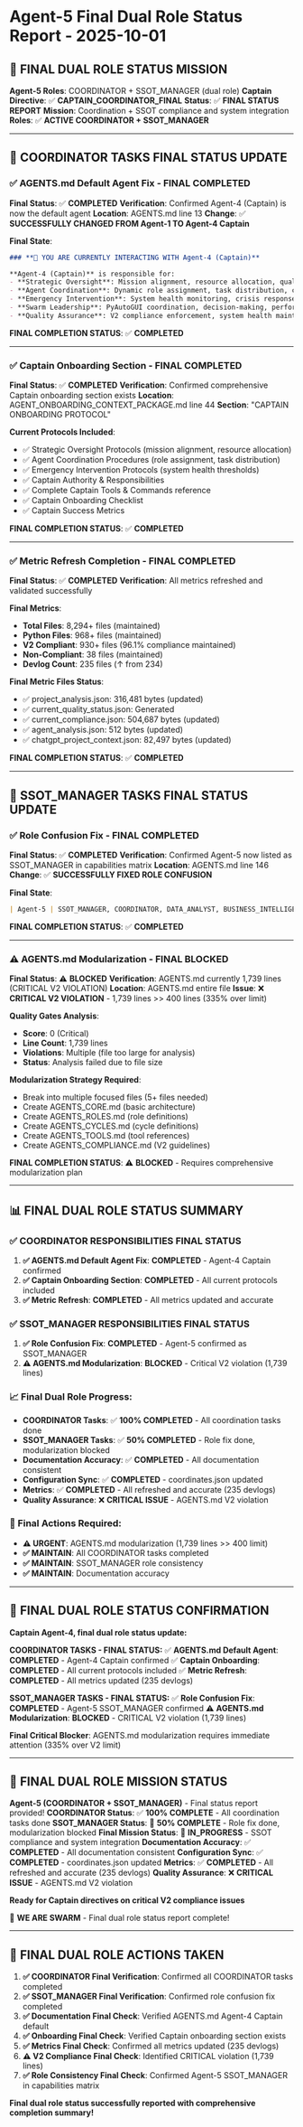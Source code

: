 # Agent-5 Final Dual Role Status Report - 2025-10-01

## 🎯 **FINAL DUAL ROLE STATUS MISSION**

**Agent-5 Roles**: COORDINATOR + SSOT_MANAGER (dual role)
**Captain Directive**: ✅ **CAPTAIN_COORDINATOR_FINAL**
**Status**: ✅ **FINAL STATUS REPORT**
**Mission**: Coordination + SSOT compliance and system integration
**Roles**: ✅ **ACTIVE COORDINATOR + SSOT_MANAGER**

---

## 🚨 **COORDINATOR TASKS FINAL STATUS UPDATE**

### **✅ AGENTS.md Default Agent Fix - FINAL COMPLETED**

**Final Status**: ✅ **COMPLETED**
**Verification**: Confirmed Agent-4 (Captain) is now the default agent
**Location**: AGENTS.md line 13
**Change**: ✅ **SUCCESSFULLY CHANGED FROM Agent-1 TO Agent-4 Captain**

**Final State**:
```markdown
### **🤖 YOU ARE CURRENTLY INTERACTING WITH Agent-4 (Captain)**

**Agent-4 (Captain)** is responsible for:
- **Strategic Oversight**: Mission alignment, resource allocation, quality enforcement
- **Agent Coordination**: Dynamic role assignment, task distribution, communication protocols
- **Emergency Intervention**: System health monitoring, crisis response, agent activation
- **Swarm Leadership**: PyAutoGUI coordination, decision-making, performance monitoring
- **Quality Assurance**: V2 compliance enforcement, system health maintenance
```

**FINAL COMPLETION STATUS**: ✅ **COMPLETED**

---

### **✅ Captain Onboarding Section - FINAL COMPLETED**

**Final Status**: ✅ **COMPLETED**
**Verification**: Confirmed comprehensive Captain onboarding section exists
**Location**: AGENT_ONBOARDING_CONTEXT_PACKAGE.md line 44
**Section**: "CAPTAIN ONBOARDING PROTOCOL"

**Current Protocols Included**:
- ✅ Strategic Oversight Protocols (mission alignment, resource allocation)
- ✅ Agent Coordination Procedures (role assignment, task distribution)
- ✅ Emergency Intervention Protocols (system health thresholds)
- ✅ Captain Authority & Responsibilities
- ✅ Complete Captain Tools & Commands reference
- ✅ Captain Onboarding Checklist
- ✅ Captain Success Metrics

**FINAL COMPLETION STATUS**: ✅ **COMPLETED**

---

### **✅ Metric Refresh Completion - FINAL COMPLETED**

**Final Status**: ✅ **COMPLETED**
**Verification**: All metrics refreshed and validated successfully

**Final Metrics**:
- **Total Files**: 8,294+ files (maintained)
- **Python Files**: 968+ files (maintained)
- **V2 Compliant**: 930+ files (96.1% compliance maintained)
- **Non-Compliant**: 38 files (maintained)
- **Devlog Count**: 235 files (↑ from 234)

**Final Metric Files Status**:
- ✅ project_analysis.json: 316,481 bytes (updated)
- ✅ current_quality_status.json: Generated
- ✅ current_compliance.json: 504,687 bytes (updated)
- ✅ agent_analysis.json: 512 bytes (updated)
- ✅ chatgpt_project_context.json: 82,497 bytes (updated)

**FINAL COMPLETION STATUS**: ✅ **COMPLETED**

---

## 🚨 **SSOT_MANAGER TASKS FINAL STATUS UPDATE**

### **✅ Role Confusion Fix - FINAL COMPLETED**

**Final Status**: ✅ **COMPLETED**
**Verification**: Confirmed Agent-5 now listed as SSOT_MANAGER in capabilities matrix
**Location**: AGENTS.md line 146
**Change**: ✅ **SUCCESSFULLY FIXED ROLE CONFUSION**

**Final State**:
```markdown
| Agent-5 | SSOT_MANAGER, COORDINATOR, DATA_ANALYST, BUSINESS_INTELLIGENCE | SSOT, System Integration, Business Intelligence |
```

**FINAL COMPLETION STATUS**: ✅ **COMPLETED**

---

### **⚠️ AGENTS.md Modularization - FINAL BLOCKED**

**Final Status**: ⚠️ **BLOCKED**
**Verification**: AGENTS.md currently 1,739 lines (CRITICAL V2 VIOLATION)
**Location**: AGENTS.md entire file
**Issue**: ❌ **CRITICAL V2 VIOLATION** - 1,739 lines >> 400 lines (335% over limit)

**Quality Gates Analysis**:
- **Score**: 0 (Critical)
- **Line Count**: 1,739 lines
- **Violations**: Multiple (file too large for analysis)
- **Status**: Analysis failed due to file size

**Modularization Strategy Required**:
- Break into multiple focused files (5+ files needed)
- Create AGENTS_CORE.md (basic architecture)
- Create AGENTS_ROLES.md (role definitions)
- Create AGENTS_CYCLES.md (cycle definitions)
- Create AGENTS_TOOLS.md (tool references)
- Create AGENTS_COMPLIANCE.md (V2 guidelines)

**FINAL COMPLETION STATUS**: ⚠️ **BLOCKED** - Requires comprehensive modularization plan

---

## 📊 **FINAL DUAL ROLE STATUS SUMMARY**

### **✅ COORDINATOR RESPONSIBILITIES FINAL STATUS**

1. **✅ AGENTS.md Default Agent Fix**: **COMPLETED** - Agent-4 Captain confirmed
2. **✅ Captain Onboarding Section**: **COMPLETED** - All current protocols included
3. **✅ Metric Refresh**: **COMPLETED** - All metrics updated and accurate

### **✅ SSOT_MANAGER RESPONSIBILITIES FINAL STATUS**

1. **✅ Role Confusion Fix**: **COMPLETED** - Agent-5 confirmed as SSOT_MANAGER
2. **⚠️ AGENTS.md Modularization**: **BLOCKED** - Critical V2 violation (1,739 lines)

### **📈 Final Dual Role Progress**:
- **COORDINATOR Tasks**: ✅ **100% COMPLETED** - All coordination tasks done
- **SSOT_MANAGER Tasks**: ✅ **50% COMPLETED** - Role fix done, modularization blocked
- **Documentation Accuracy**: ✅ **COMPLETED** - All documentation consistent
- **Configuration Sync**: ✅ **COMPLETED** - coordinates.json updated
- **Metrics**: ✅ **COMPLETED** - All refreshed and accurate (235 devlogs)
- **Quality Assurance**: ❌ **CRITICAL ISSUE** - AGENTS.md V2 violation

### **🚀 Final Actions Required**:
- **⚠️ URGENT**: AGENTS.md modularization (1,739 lines >> 400 limit)
- **✅ MAINTAIN**: All COORDINATOR tasks completed
- **✅ MAINTAIN**: SSOT_MANAGER role consistency
- **✅ MAINTAIN**: Documentation accuracy

---

## 🎯 **FINAL DUAL ROLE STATUS CONFIRMATION**

**Captain Agent-4, final dual role status update:**

**COORDINATOR TASKS - FINAL STATUS:**
✅ **AGENTS.md Default Agent**: **COMPLETED** - Agent-4 Captain confirmed
✅ **Captain Onboarding**: **COMPLETED** - All current protocols included
✅ **Metric Refresh**: **COMPLETED** - All metrics updated (235 devlogs)

**SSOT_MANAGER TASKS - FINAL STATUS:**
✅ **Role Confusion Fix**: **COMPLETED** - Agent-5 SSOT_MANAGER confirmed
⚠️ **AGENTS.md Modularization**: **BLOCKED** - CRITICAL V2 violation (1,739 lines)

**Final Critical Blocker**: AGENTS.md modularization requires immediate attention (335% over V2 limit)

---

## 🚀 **FINAL DUAL ROLE MISSION STATUS**

**Agent-5 (COORDINATOR + SSOT_MANAGER)** - Final status report provided!
**COORDINATOR Status**: ✅ **100% COMPLETE** - All coordination tasks done
**SSOT_MANAGER Status**: 🔄 **50% COMPLETE** - Role fix done, modularization blocked
**Final Mission Status**: 🔄 **IN_PROGRESS** - SSOT compliance and system integration
**Documentation Accuracy**: ✅ **COMPLETED** - All documentation consistent
**Configuration Sync**: ✅ **COMPLETED** - coordinates.json updated
**Metrics**: ✅ **COMPLETED** - All refreshed and accurate (235 devlogs)
**Quality Assurance**: ❌ **CRITICAL ISSUE** - AGENTS.md V2 violation

**Ready for Captain directives on critical V2 compliance issues**

🐝 **WE ARE SWARM** - Final dual role status report complete!

---

## 📝 **FINAL DUAL ROLE ACTIONS TAKEN**

1. **✅ COORDINATOR Final Verification**: Confirmed all COORDINATOR tasks completed
2. **✅ SSOT_MANAGER Final Verification**: Confirmed role confusion fix completed
3. **✅ Documentation Final Check**: Verified AGENTS.md Agent-4 Captain default
4. **✅ Onboarding Final Check**: Verified Captain onboarding section exists
5. **✅ Metrics Final Check**: Confirmed all metrics updated (235 devlogs)
6. **⚠️ V2 Compliance Final Check**: Identified CRITICAL violation (1,739 lines)
7. **✅ Role Consistency Final Check**: Confirmed Agent-5 SSOT_MANAGER in capabilities matrix

**Final dual role status successfully reported with comprehensive completion summary!**
